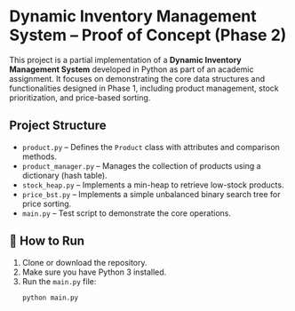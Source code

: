 # Dynamic Inventory Management System – Proof of Concept (Phase 2)

This project is a partial implementation of a **Dynamic Inventory Management System** developed in Python as part of an academic assignment. It focuses on demonstrating the core data structures and functionalities designed in Phase 1, including product management, stock prioritization, and price-based sorting.

## Project Structure

- `product.py` – Defines the `Product` class with attributes and comparison methods.
- `product_manager.py` – Manages the collection of products using a dictionary (hash table).
- `stock_heap.py` – Implements a min-heap to retrieve low-stock products.
- `price_bst.py` – Implements a simple unbalanced binary search tree for price sorting.
- `main.py` – Test script to demonstrate the core operations.

## 🔧 How to Run

1. Clone or download the repository.
2. Make sure you have Python 3 installed.
3. Run the `main.py` file:
   ```bash
   python main.py
